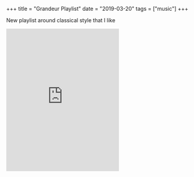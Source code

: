 +++
title = "Grandeur Playlist"
date = "2019-03-20"
tags = ["music"]
+++

New playlist around classical style that I like

<iframe src="https://open.spotify.com/embed/user/11130977231/playlist/7hxWALFe7O6CymysrBhYac" width="300" height="380" frameborder="0" allowtransparency="true" allow="encrypted-media"></iframe>
